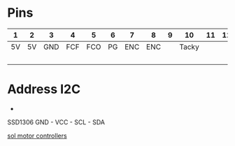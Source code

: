 # Pins

| 1  | 2  | 3   | 4   | 5   | 6  | 7  | 8   | 9   | 10   | 11 | 12 | 13 | 14  | 15 | 16  | 17  | 18 | 19 | 20  |
|----|----|-----|-----|-----|----|----|-----|-----|------|----|----|----|-----|----|-----|-----|----|----|-----|
| 5V | 5V | GND | FCF | FCO | PG | ENC| ENC |     | Tacky|    |    |    | RST |    |     |     | SW | DT | CLK |
|    |    |     |     |     |    |    |     |     |      |    |    |    |     |    | MotR | MotL |    |    |     |

# Address I2C

-

SSD1306 GND - VCC - SCL - SDA


[sol motor controllers](https://www.solomotorcontrollers.com/)